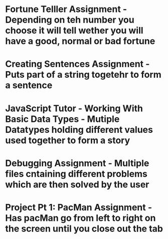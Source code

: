 # Fortune Telller Assignment - Depending on teh number you choose it will tell wether you will have a good, normal or bad fortune

# Creating Sentences Assignment - Puts part of a string togetehr to form a sentence

# JavaScript Tutor - Working With Basic Data Types - Mutiple Datatypes holding different values used together to form a story

# Debugging Assignment - Multiple files cntaining different problems which are then solved by the user

# Project Pt 1: PacMan Assignment - Has pacMan go from left to right on the screen until you close out the tab
